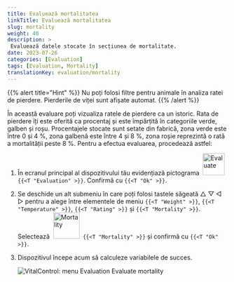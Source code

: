 ```yaml
---
title: Evaluează mortalitatea
linkTitle: Evaluează mortalitatea
slug: mortality
weight: 40
description: >
 Evaluează datele stocate în secțiunea de mortalitate.
date: 2023-07-26
categories: [Evaluation]
tags: [Evaluation, Mortality]
translationKey: evaluation/mortality
---
```

{{% alert title="Hint" %}}
Nu poți folosi filtre pentru animale în analiza ratei de pierdere. Pierderile de viței sunt afișate automat.
{{% /alert %}}

În această evaluare poți vizualiza ratele de pierdere ca un istoric. Rata de pierdere îți este oferită ca procentaj și este împărțită în categoriile verde, galben și roșu. Procentajele stocate sunt setate din fabrică, zona verde este între 0 și 4 %, zona galbenă este între 4 și 8 %, zona roșie reprezintă o rată a mortalității peste 8 %.
Pentru a efectua evaluarea, procedează astfel:

1. În ecranul principal al dispozitivului tău evidențiază pictograma &nbsp;<img src="/icons/main/evaluation.svg" width="50" align="bottom" alt="Evaluate" />&nbsp; `{{<T "Evaluation" >}}`. Confirmă cu `{{<T "Ok" >}}`.

2. Se deschide un alt submeniu în care poți folosi tastele săgeată △ ▽ ◁ ▷ pentru a alege între elementele de meniu `{{<T "Weight" >}}`, `{{<T "Temperature" >}}`, `{{<T "Rating" >}}` și `{{<T "Mortality" >}}`. Selectează &nbsp;<img src="/icons/evaluation/calflosses.svg" width="60" align="bottom" alt="Mortality" />&nbsp; `{{<T "Mortality" >}}` și confirmă cu `{{<T "Ok" >}}`.

3. Dispozitivul începe acum să calculeze variabilele de succes.

   ![VitalControl: menu Evaluation Evaluate mortality](../images/mortality.png "Evaluate mortality")
   
